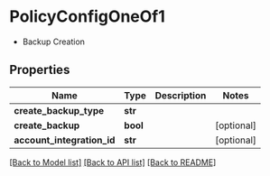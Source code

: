 # PolicyConfigOneOf1

- Backup Creation 

## Properties
Name | Type | Description | Notes
------------ | ------------- | ------------- | -------------
**create_backup_type** | **str** |  | 
**create_backup** | **bool** |  | [optional] 
**account_integration_id** | **str** |  | [optional] 

[[Back to Model list]](../README.md#documentation-for-models) [[Back to API list]](../README.md#documentation-for-api-endpoints) [[Back to README]](../README.md)


